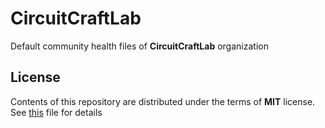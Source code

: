 # CircuitCraftLab

Default community health files of __CircuitCraftLab__ organization

## License

Contents of this repository are distributed under the terms of __MIT__ license. See [this](LICENSE) file for details
